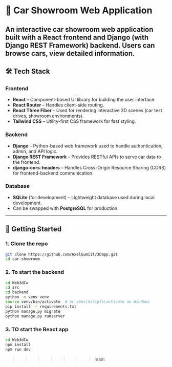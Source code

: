 
# 🚗 Car Showroom Web Application

An interactive car showroom web application built with a **React** frontend and **Django** (with Django REST Framework) backend. Users can browse cars, view detailed information.
---

## 🛠️ Tech Stack

### Frontend
- **React** – Component-based UI library for building the user interface.
- **React Router** – Handles client-side routing.
- **React Three Fiber** – Used for rendering interactive 3D scenes (car test drives, showroom environments).
- **Tailwind CSS** – Utility-first CSS framework for fast styling.

### Backend
- **Django** – Python-based web framework used to handle authentication, admin, and API logic.
- **Django REST Framework** – Provides RESTful APIs to serve car data to the frontend.
- **django-cors-headers** – Handles Cross-Origin Resource Sharing (CORS) for frontend-backend communication.

### Database
- **SQLite** (for development) – Lightweight database used during local development.
- Can be swapped with **PostgreSQL** for production.


---

## 🚀 Getting Started

### 1. Clone the repo

```bash
git clone https://github.com/AxelGumiit/3Dapp.git
cd car-showroom

```

### 2. To start the backend


```bash
cd Web3dCw
cd src
cd backend
python -m venv venv
source venv/bin/activate  # or venv\Scripts\activate on Windows
pip install -r requirements.txt
python manage.py migrate
python manage.py runserver

```

### 3. TO start the React app

```bash
cd Web3dCw
npm install
npm run dev
```





>>>>>>> main
